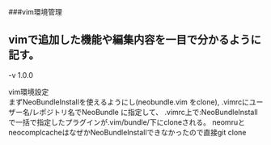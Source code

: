 ###vim環境管理

vimで追加した機能や編集内容を一目で分かるように記す。
---

-v 1.0.0

vim環境設定  
まずNeoBundleInstallを使えるようにし(neobundle.vim をclone), .vimrcにユーザー名/レポジトリ名でNeoBundle に指定して、
.vimrc上で:NeoBundleInstall で一括で指定したプラグインが.vim/bundle/下にcloneされる。
neomruとneocomplcacheはなぜかNeoBundleInstallできなかったので直接git clone
